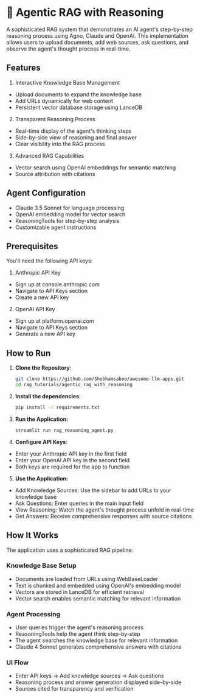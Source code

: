# 🧐 Agentic RAG with Reasoning
A sophisticated RAG system that demonstrates an AI agent's step-by-step reasoning process using Agno, Claude and OpenAI. This implementation allows users to upload documents, add web sources, ask questions, and observe the agent's thought process in real-time.


## Features

1. Interactive Knowledge Base Management
- Upload documents to expand the knowledge base
- Add URLs dynamically for web content
- Persistent vector database storage using LanceDB


2. Transparent Reasoning Process
- Real-time display of the agent's thinking steps
- Side-by-side view of reasoning and final answer
- Clear visibility into the RAG process


3. Advanced RAG Capabilities
- Vector search using OpenAI embeddings for semantic matching
- Source attribution with citations


## Agent Configuration

- Claude 3.5 Sonnet for language processing
- OpenAI embedding model for vector search
- ReasoningTools for step-by-step analysis
- Customizable agent instructions

## Prerequisites

You'll need the following API keys:

1. Anthropic API Key

- Sign up at console.anthropic.com
- Navigate to API Keys section
- Create a new API key

2. OpenAI API Key

- Sign up at platform.openai.com
- Navigate to API Keys section
- Generate a new API key

## How to Run

1. **Clone the Repository**:
    ```bash
    git clone https://github.com/Shubhamsaboo/awesome-llm-apps.git
    cd rag_tutorials/agentic_rag_with_reasoning
    ```

2. **Install the dependencies**:
    ```bash
    pip install -r requirements.txt
    ```

3. **Run the Application:**
    ```bash
    streamlit run rag_reasoning_agent.py
    ```

4. **Configure API Keys:**

- Enter your Anthropic API key in the first field
- Enter your OpenAI API key in the second field
- Both keys are required for the app to function


5. **Use the Application:**

- Add Knowledge Sources: Use the sidebar to add URLs to your knowledge base
- Ask Questions: Enter queries in the main input field
- View Reasoning: Watch the agent's thought process unfold in real-time
- Get Answers: Receive comprehensive responses with source citations

## How It Works

The application uses a sophisticated RAG pipeline:

### Knowledge Base Setup
- Documents are loaded from URLs using WebBaseLoader
- Text is chunked and embedded using OpenAI's embedding model 
- Vectors are stored in LanceDB for efficient retrieval
- Vector search enables semantic matching for relevant information

### Agent Processing
- User queries trigger the agent's reasoning process
- ReasoningTools help the agent think step-by-step
- The agent searches the knowledge base for relevant information
- Claude 4 Sonnet generates comprehensive answers with citations

### UI Flow
- Enter API keys → Add knowledge sources → Ask questions
- Reasoning process and answer generation displayed side-by-side
- Sources cited for transparency and verification
<!-- Updated: 2025-09-16 -->

<!-- Updated: 2025-09-16 -->

<!-- Updated: 2025-09-16 -->

<!-- Updated: 2025-09-16 -->

<!-- Updated: 2025-09-16 -->

<!-- Updated: 2025-09-16 -->

<!-- Updated: 2025-09-16 -->

<!-- Updated: 2025-09-16 -->

<!-- Updated: 2025-09-16 -->
